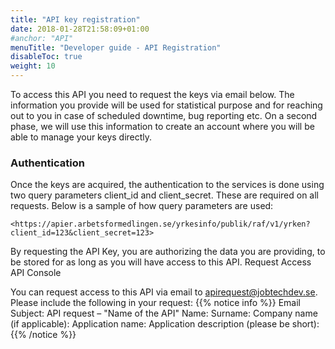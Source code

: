 ```yaml
---
title: "API key registration"
date: 2018-01-28T21:58:09+01:00
#anchor: "API"
menuTitle: "Developer guide - API Registration"
disableToc: true
weight: 10
---
```


To access this API you need to request the keys via email below. The information you provide will be used for statistical purpose and for reaching out to you in case of scheduled downtime, bug reporting etc. On a second phase, we will use this information to create an account where you will be able to manage your keys directly.

### Authentication

Once the keys are acquired, the authentication to the services is done using two query parameters client_id and client_secret. These are required on all requests. Below is a sample of how query parameters are used:
```
<https://apier.arbetsformedlingen.se/yrkesinfo/publik/raf/v1/yrken?client_id=123&client_secret=123>
```
By requesting the API Key, you are authorizing the data you are providing, to be stored for as long as you will have access to this API.
Request Access API Console

You can request access to this API via email to apirequest@jobtechdev.se. Please include the following in your request:
{{% notice info %}}
Email Subject: API request – "Name of the API"
Name:
Surname:
Company name (if applicable):
Application name:
Application description (please be short):
{{% /notice %}}
